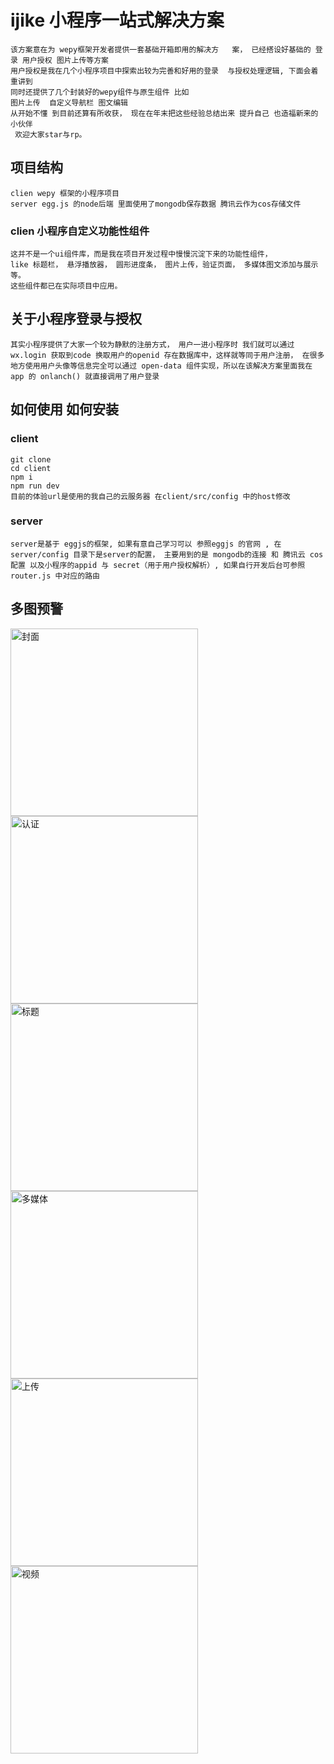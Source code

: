 # ijike 小程序一站式解决方案
    该方案意在为 wepy框架开发者提供一套基础开箱即用的解决方   案， 已经搭设好基础的 登录 用户授权 图片上传等方案
    用户授权是我在几个小程序项目中探索出较为完善和好用的登录  与授权处理逻辑, 下面会着重讲到
    同时还提供了几个封装好的wepy组件与原生组件 比如
    图片上传  自定义导航栏 图文编辑
    从开始不懂 到目前还算有所收获， 现在在年末把这些经验总结出来 提升自己 也造福新来的小伙伴
     欢迎大家star与rp。

## 项目结构

    clien wepy 框架的小程序项目
    server egg.js 的node后端 里面使用了mongodb保存数据 腾讯云作为cos存储文件

### clien 小程序自定义功能性组件

    这并不是一个ui组件库，而是我在项目开发过程中慢慢沉淀下来的功能性组件，
    like 标题栏， 悬浮播放器， 圆形进度条， 图片上传，验证页面， 多媒体图文添加与展示等。
    这些组件都已在实际项目中应用。
  
## 关于小程序登录与授权
    
    其实小程序提供了大家一个较为静默的注册方式， 用户一进小程序时 我们就可以通过 wx.login 获取到code 换取用户的openid 存在数据库中，这样就等同于用户注册， 在很多地方使用用户头像等信息完全可以通过 open-data 组件实现，所以在该解决方案里面我在 app 的 onlanch() 就直接调用了用户登录  



##  如何使用 如何安装

### client    

    git clone 
    cd client
    npm i
    npm run dev
    目前的体验url是使用的我自己的云服务器 在client/src/config 中的host修改

### server

    server是基于 eggjs的框架, 如果有意自己学习可以 参照eggjs 的官网 , 在server/config 目录下是server的配置， 主要用到的是 mongodb的连接 和 腾讯云 cos配置 以及小程序的appid 与 secret（用于用户授权解析）, 如果自行开发后台可参照 router.js 中对应的路由

    

## 多图预警
<img src="./img/cover.png" width="300" height="" alt="封面"></img>
<img src="./img/auth.png" width="300" height="" alt="认证"></img>
<img src="./img/title.png" width="300" height="" alt="标题"></img>
<img src="./img/medie.png" width="300" height="" alt="多媒体"></img>
<img src="./img/upload.png" width="300" height="" alt="上传"></img>
<img src="./img/video.png" width="300" height="" alt="视频"></img>

    